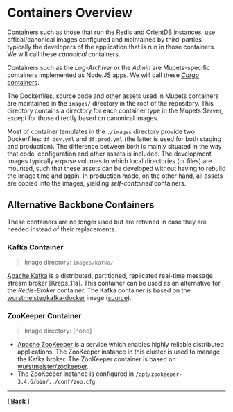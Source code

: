 # Containers Overview

Containers such as those that run the Redis and OrientDB instances, use offical/canonical images configured and maintained by third-parties, typically the developers of the application that is run in those containers. We will call these _canonical_ containers.

Containers such as the _Log-Archiver_ or the _Admin_ are Mupets-specific containers implemented as Node.JS apps. We will call these [_Cargo_ containers](cargo-containers.md).

The Dockerfiles, source code and other assets used in Mupets containers are maintained in the `images/` directory in the root of the repository. This directory contains a directory for each container type in the Mupets Server, except for those directly based on canonical images.

Most of container templates in the `./images` directory provide two Dockerfiles: `df.dev.yml` and `df.prod.yml` (the latter is used for both staging and production). The difference between both is mainly situated in the way that code, configuration and other assets is included. The development images typically expose volumes to which local directories (or files) are mounted, such that these assets can be developed without having to rebuild the image time and again. In production mode, on the other hand, all assets are copied into the images, yielding _self-contained_ containers.


## Alternative Backbone Containers

These containers are no longer used but are retained in case they are needed instead of their replacements.

### Kafka Container

> Image directory: `images/kafka/`

[Apache Kafka][] is a distributed, partitioned, replicated real-time message stream broker [Kreps_11a]. This container can be used as an alternative for the _Redis-Broker_ container. The Kafka container is based on the [wurstmeister/kafka-docker](https://hub.docker.com/r/wurstmeister/kafka/) image ([source](https://github.com/wurstmeister/kafka-docker)).


### ZooKeeper Container

> Image directory: [none]

- [Apache ZooKeeper][] is a service which enables highly reliable distributed applications. The ZooKeeper instance in this cluster is used to manage the Kafka broker. The ZooKeeper container is based on [wurstmeister/zookeeper](https://hub.docker.com/r/wurstmeister/zookeeper/).
- The ZooKeeper instance is configured in `/opt/zookeeper-3.4.6/bin/../conf/zoo.cfg`.



----
__[[ Back ](../../README.md)]__


[Alpine]: http://alpinelinux.org
[Apache Kafka]: http://kafka.apache.org
[Apache ZooKeeper]: https://zookeeper.apache.org
[Babel]: https://babeljs.io
[Compose]: https://www.docker.com/products/docker-compose
[Docker]: https://www.docker.com
[Docker Compose]: https://www.docker.com/products/docker-compose
[Docker Toolbox]: https://www.docker.com/docker-toolbox
[ESLint]: http://eslint.org
[Kafka]: http://kafka.apache.org
[Nginx]: http://nginx.org
[Node.js]: https://nodejs.org
[OrientDB]: http://orientdb.com
[React]: https://facebook.github.io/react/
[Redis]: http://redis.io
[Swarm]: https://www.docker.com/products/docker-swarm
[VirtualBox]: https://www.virtualbox.org
[WebPack]: https://webpack.github.io
[ZooKeeper]: https://zookeeper.apache.org
